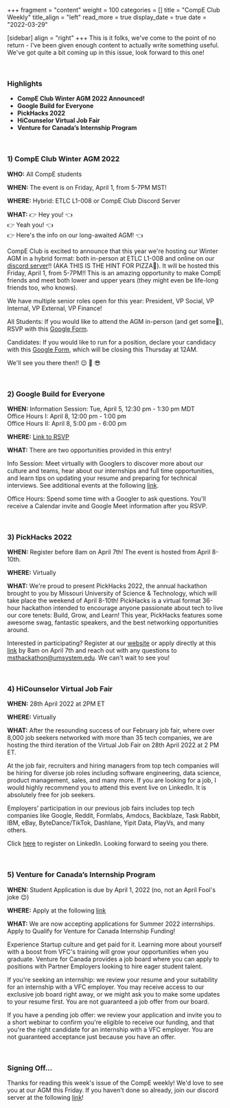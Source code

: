 +++
fragment = "content"
weight = 100
categories = []
title = "CompE Club Weekly"
title_align = "left"
read_more = true
display_date = true
date = "2022-03-29"

[sidebar]
align = "right"
+++
This is it folks, we've come to the point of no return - I've been given enough content to actually write something useful. We've got quite a bit coming up in this issue, look forward to this one!

<br/>

### Highlights

* **CompE Club Winter AGM 2022 Announced!**
* **Google Build for Everyone**
* **PickHacks 2022**
* **HiCounselor Virtual Job Fair**
* **Venture for Canada’s Internship Program**

<br/>

### 1)  CompE Club Winter AGM 2022

**WHO:** All CompE students

**WHEN:** The event is on Friday, April 1, from 5-7PM MST!

**WHERE:** Hybrid: ETLC L1-008 or CompE Club Discord Server

**WHAT:**
👉 Hey you! 👈 <br/>
👉 Yeah you! 👈 <br/>
👉 Here's the info on our long-awaited AGM! 👈 <br/>

CompE Club is excited to announce that this year we're hosting our Winter AGM in a hybrid format: both in-person at ETLC L1-008 and online on our [discord server](https://discord.gg/tE47Fwp7Tj)!! (AKA THIS IS THE HINT FOR PIZZA🍕). It will be hosted this Friday, April 1, from 5-7PM!! This is an amazing opportunity to make CompE friends and meet both lower and upper years (they might even be life-long friends too, who knows). 

We have multiple senior roles open for this year: President, VP Social, VP Internal, VP External, VP Finance!

All Students: If you would like to attend the AGM in-person (and get some🍕), RSVP with this [Google Form](https://forms.gle/Xbid7X9w34rx23u3A).

Candidates: If you would like to run for a position, declare your candidacy with this [Google Form](https://forms.gle/1dXejZyHN79Qsb2K6), which will be closing this Thursday at 12AM.

We'll see you there then!! 😌 🤩 😎 



<br/>

### 2)  Google Build for Everyone

**WHEN:**
Information Session: Tue, April 5, 12:30 pm - 1:30 pm MDT <br/>
Office Hours I: April 8, 12:00 pm - 1:00 pm <br/>
Office Hours II: April 8, 5:00 pm - 6:00 pm <br/>

**WHERE:** [Link to RSVP](https://forms.gle/FsaCYtPXaTsLcPGF8)

**WHAT:** There are two opportunities provided in this entry!

Info Session: Meet virtually with Googlers to discover more about our culture and teams, hear about our internships and full time opportunities, and learn tips on updating your resume and preparing for technical interviews. See additional events at the following [link](https://careersonair.withgoogle.com/).

Office Hours: Spend some time with a Googler to ask questions. You'll receive a Calendar invite and Google Meet information after you RSVP.



<br/>

### 3)  PickHacks 2022

**WHEN:** Register before 8am on April 7th! The event is hosted from April 8-10th.

**WHERE:** Virtually

**WHAT:** We're proud to present PickHacks 2022, the annual hackathon brought to you by Missouri University of Science & Technology, which will take place the weekend of April 8-10th! PickHacks is a virtual format 36-hour hackathon intended to encourage anyone passionate about tech to live our core tenets: Build, Grow, and Learn! This year, PickHacks features some awesome swag, fantastic speakers, and the best networking opportunities around.

Interested in participating? Register at our [website](https://pickhacks.io/) or apply directly at this [link](https://forms.gle/ceaSGhLmni3JW5WA7) by 8am on April 7th and reach out with any questions to msthackathon@umsystem.edu. We can't wait to see you!



<br/>

### 4)  HiCounselor Virtual Job Fair

**WHEN:** 28th April 2022 at 2PM ET

**WHERE:** Virtually

**WHAT:** After the resounding success of our February job fair, where over 8,000 job seekers networked with more than 35 tech companies, we are hosting the third iteration of the Virtual Job Fair on 28th April 2022 at 2 PM ET.

At the job fair, recruiters and hiring managers from top tech companies will be hiring for diverse job roles including software engineering, data science, product management, sales, and many more. If you are looking for a job, I would highly recommend you to attend this event live on LinkedIn. It is absolutely free for job seekers.

Employers’ participation in our previous job fairs includes top tech companies like Google, Reddit, Formlabs, Amdocs, Backblaze, Task Rabbit, IBM, eBay, ByteDance/TikTok, Dashlane, Yipit Data, PlayVs, and many others.

Click [here](https://www.linkedin.com/video/event/urn:li:ugcPost:6907553423521382400/) to register on LinkedIn.
Looking forward to seeing you there.



<br/>

### 5)  Venture for Canada’s Internship Program

**WHEN:** Student Application is due by April 1, 2022 (no, not an April Fool's joke 😉)

**WHERE:** Apply at the following [link](https://20181219170640_dwkonvne4oo2mopl.applytojob.com/apply/suz8fEab7O/Internship-Application-Venture-For-Canada)

**WHAT:** We are now accepting applications for Summer 2022 internships. Apply to Qualify for Venture for Canada Internship Funding!

Experience Startup culture and get paid for it. Learning more about yourself with a boost from VFC's training will grow your opportunities when you graduate. Venture for Canada provides a job board where you can apply to positions with Partner Employers looking to hire eager student talent.

If you're seeking an internship: we review your resume and your suitability for an internship with a VFC employer. You may receive access to our exclusive job board right away, or we might ask you to make some updates to your resume first. You are not guaranteed a job offer from our board.

If you have a pending job offer: we review your application and invite you to a short webinar to confirm you're eligible to receive our funding, and that you're the right candidate for an internship with a VFC employer. You are not guaranteed acceptance just because you have an offer.



<br/>

### Signing Off...

Thanks for reading this week's issue of the CompE weekly! We'd love to see you at our AGM this Friday. If you haven't done so already, join our discord server at the following [link](https://discord.gg/tE47Fwp7Tj)!